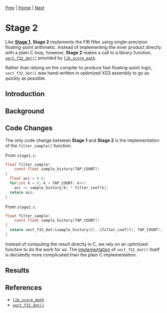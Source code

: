 
[Prev](stage1.md) | [Home](../intro.md) | [Next](stage3.md)


# Stage 2

Like [**Stage 1**](stage1.md), **Stage 2** implements the FIR filter
using single-precision floating-point arithmetic. Instead of implementing the
inner product directly with a plain C loop, however, **Stage 2** makes a call to
a library function,
[`vect_f32_dot()`](https://github.com/xmos/lib_xcore_math/blob/v2.1.1/lib_xcore_math/api/xmath/vect/vect_f32.h#L115-L140)
provided by [`lib_xcore_math`](https://github.com/xmos/lib_xcore_math).

Rather than relying on the compiler to produce fast floating-point logic,
`vect_f32_dot()` was hand-written in optimized XS3 assembly to go as quickly as
possible.

## Introduction

## Background


## Code Changes

The only code change between **Stage 1** and **Stage 2** is the implementation
of the `filter_sample()` function.

From `stage1.c`:
```c
float filter_sample(
    const float sample_history[TAP_COUNT])
{
  float acc = 0.0;
  for(int k = 0; k < TAP_COUNT; k++)
    acc += sample_history[k] * filter_coef[k];
  return acc;
}
```

From `stage2.c`:
```c
float filter_sample(
    const float sample_history[TAP_COUNT])
{
  return vect_f32_dot(&sample_history[0], &filter_coef[0], TAP_COUNT);
}
```

Instead of computing the result directly in C, we rely on an optimized function
to do the work for us. The
[implementation](https://github.com/xmos/lib_xcore_math/blob/v2.1.1/lib_xcore_math/src/arch/xs3/vect_f32/vect_f32_dot.S)
of `vect_f32_dot()` itself is decidedly more complicated than the plain C
implementation.

## Results



## References

* [`lib_xcore_math`](https://github.com/xmos/lib_xcore_math)
* [`vect_f32_dot()`](https://github.com/xmos/lib_xcore_math/blob/v2.1.1/lib_xcore_math/api/xmath/vect/vect_f32.h#L115-L140)